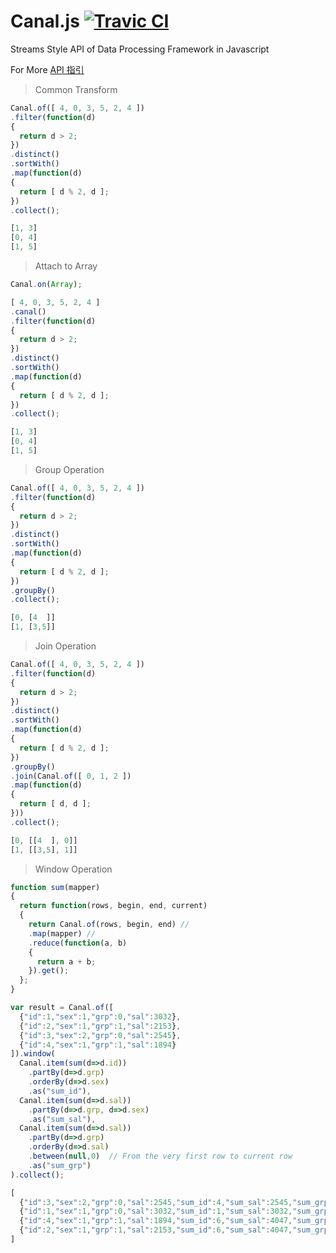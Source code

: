 Canal.js [![Travic CI](https://travis-ci.org/KerneLab/Canal.svg?branch=master)](https://travis-ci.org/KerneLab/Canal)
=========================
Streams Style API of Data Processing Framework in Javascript

For More [API 指引](https://github.com/KerneLab/Canal/wiki/API_Reference_CN)

> Common Transform

```js
Canal.of([ 4, 0, 3, 5, 2, 4 ])
.filter(function(d)
{
  return d > 2;
})
.distinct()
.sortWith()
.map(function(d)
{
  return [ d % 2, d ];
})
.collect();
```
```js
[1, 3]
[0, 4]
[1, 5]
```

> Attach to Array

```js
Canal.on(Array);
```
```js
[ 4, 0, 3, 5, 2, 4 ]
.canal()
.filter(function(d)
{
  return d > 2;
})
.distinct()
.sortWith()
.map(function(d)
{
  return [ d % 2, d ];
})
.collect();
```
```js
[1, 3]
[0, 4]
[1, 5]
```

> Group Operation

```js
Canal.of([ 4, 0, 3, 5, 2, 4 ])
.filter(function(d)
{
  return d > 2;
})
.distinct()
.sortWith()
.map(function(d)
{
  return [ d % 2, d ];
})
.groupBy()
.collect();
```
```js
[0, [4  ]]
[1, [3,5]]
```

> Join Operation

```js
Canal.of([ 4, 0, 3, 5, 2, 4 ])
.filter(function(d)
{
  return d > 2;
})
.distinct()
.sortWith()
.map(function(d)
{
  return [ d % 2, d ];
})
.groupBy()
.join(Canal.of([ 0, 1, 2 ])
.map(function(d)
{
  return [ d, d ];
}))
.collect();
```
```js
[0, [[4  ], 0]]
[1, [[3,5], 1]]
```

> Window Operation

```js
function sum(mapper)
{
  return function(rows, begin, end, current)
  {
    return Canal.of(rows, begin, end) //
    .map(mapper) //
    .reduce(function(a, b)
    {
      return a + b;
    }).get();
  };
}

var result = Canal.of([
  {"id":1,"sex":1,"grp":0,"sal":3032},
  {"id":2,"sex":1,"grp":1,"sal":2153},
  {"id":3,"sex":2,"grp":0,"sal":2545},
  {"id":4,"sex":1,"grp":1,"sal":1894}
]).window(
  Canal.item(sum(d=>d.id))
    .partBy(d=>d.grp)
    .orderBy(d=>d.sex)
    .as("sum_id"),
  Canal.item(sum(d=>d.sal))
    .partBy(d=>d.grp, d=>d.sex)
    .as("sum_sal"),
  Canal.item(sum(d=>d.sal))
    .partBy(d=>d.grp)
    .orderBy(d=>d.sal)
    .between(null,0)  // From the very first row to current row
    .as("sum_grp")
).collect();
```
```js
[
  {"id":3,"sex":2,"grp":0,"sal":2545,"sum_id":4,"sum_sal":2545,"sum_grp":2545},
  {"id":1,"sex":1,"grp":0,"sal":3032,"sum_id":1,"sum_sal":3032,"sum_grp":5577},
  {"id":4,"sex":1,"grp":1,"sal":1894,"sum_id":6,"sum_sal":4047,"sum_grp":1894},
  {"id":2,"sex":1,"grp":1,"sal":2153,"sum_id":6,"sum_sal":4047,"sum_grp":4047}
]
```
